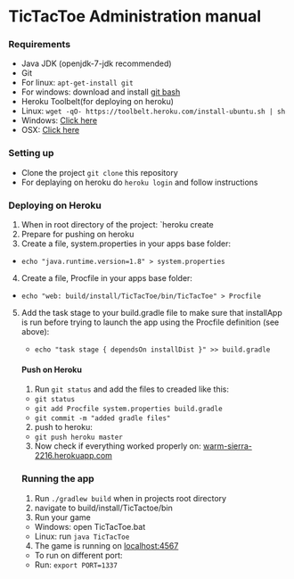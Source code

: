 # TicTacToe Administration manual

### Requirements
* Java JDK (openjdk-7-jdk recommended)
* Git
* For linux: `apt-get-install git`
* For windows: download and install [git bash](http://git-scm.com/download/win)
* Heroku Toolbelt(for deploying on heroku)
* Linux: `wget -qO- https://toolbelt.heroku.com/install-ubuntu.sh | sh`
* Windows: [Click here](https://toolbelt.heroku.com/windows)
* OSX: [Click here](https://toolbelt.heroku.com/osx)

### Setting up
* Clone the project `git clone` this repository
* For deplaying on heroku do `heroku login` and follow instructions

### Deploying on Heroku
1. When in root directory of the project: `heroku create <NameYourProject>
2. Prepare for pushing on heroku
3. Create a file, system.properties in your apps base folder:
* `echo "java.runtime.version=1.8" > system.properties`
4. Create a file, Procfile in your apps base folder:
* `echo "web: build/install/TicTacToe/bin/TicTacToe" > Procfile`
5. Add the task stage to your build.gradle file to make sure that installApp is run before 
   trying to launch the app using the Procfile definition (see above):
   * `echo "task stage { dependsOn installDist }" >> build.gradle`
   #### Push on Heroku
   1. Run `git status` and add the files to creaded like this:
   * `git status`
   * `git add Procfile system.properties build.gradle`
   * `git commit -m "added gradle files"`
   2. push to heroku:
   * `git push heroku master`
   3. Now check if everything worked properly on: [warm-sierra-2216.herokuapp.com](warm-sierra-2216.herokuapp.com)

   ### Running the app
   1. Run `./gradlew build` when in projects root directory
   2. navigate to build/install/TicTactoe/bin
   3. Run your game
   * Windows: open TicTacToe.bat
   * Linux: run `java TicTacToe`
   4. The game is running on [localhost:4567](localhost:4567)
   * To run on different port:
   * Run: `export PORT=1337`



